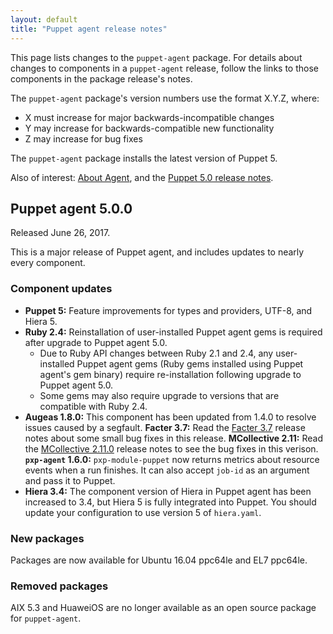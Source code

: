 ```yaml
---
layout: default
title: "Puppet agent release notes"
---
```


[Facter 3.7]: /facter/3.7/release_notes.html#facter-370

[MCollective 2.11.0]: /mcollective/releasenotes.html#2_11_0

This page lists changes to the `puppet-agent` package. For details about changes to components in a `puppet-agent` release, follow the links to those components in the package release's notes.

The `puppet-agent` package's version numbers use the format X.Y.Z, where:

* X must increase for major backwards-incompatible changes
* Y may increase for backwards-compatible new functionality
* Z may increase for bug fixes

The `puppet-agent` package installs the latest version of Puppet 5.

Also of interest: [About Agent](./about_agent.html), and the [Puppet 5.0 release notes](./release_notes.html).


## Puppet agent 5.0.0

Released June 26, 2017.

This is a major release of Puppet agent, and includes updates to nearly every component.


### Component updates

* **Puppet 5:** Feature improvements for types and providers, UTF-8, and Hiera 5.
* **Ruby 2.4:** Reinstallation of user-installed Puppet agent gems is required after upgrade to Puppet agent 5.0.
	* Due to Ruby API changes between Ruby 2.1 and 2.4, any user-installed Puppet agent gems (Ruby gems installed using Puppet agent's gem binary) require re-installation following upgrade to Puppet agent 5.0.
	* Some gems may also require upgrade to versions that are compatible with Ruby 2.4.
* **Augeas 1.8.0:** This component has been updated from 1.4.0 to resolve issues caused by a segfault.
**Facter 3.7:** Read the [Facter 3.7][] release notes about some small bug fixes in this release.
**MCollective 2.11:** Read the [MCollective 2.11.0][] release notes to see the bug fixes in this verison.
**`pxp-agent` 1.6.0:** `pxp-module-puppet` now returns metrics about resource events when a run finishes. It can also accept `job-id` as an argument and pass it to Puppet.
* **Hiera 3.4:** The component version of Hiera in Puppet agent has been increased to 3.4, but Hiera 5 is fully integrated into Puppet. You should update your configuration to use version 5 of `hiera.yaml`.

### New packages

Packages are now available for Ubuntu 16.04 ppc64le and EL7 ppc64le.

### Removed packages

AIX 5.3 and HuaweiOS are no longer available as an open source package for `puppet-agent`.